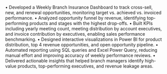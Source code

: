 •	Developed a Weekly Branch Insurance Dashboard to track cross-sell, new, and renewal opportunities, monitoring target vs. achieved vs. invoiced performance.
•	Analyzed opportunity funnel by revenue, identifying top-performing products and stages with the highest drop-offs.
•	Built KPIs including yearly meeting count, meeting distribution by account executives, and invoice contribution by executives, enabling sales performance benchmarking.
•	Designed interactive visualizations in Power BI for product distribution, top 4 revenue opportunities, and open opportunity pipeline.
•	Automated reporting using SQL queries and Excel Power Query, reducing manual effort and improving accuracy of weekly performance reviews.
•	Delivered actionable insights that helped branch managers identify high-value products, top-performing executives, and revenue leakage areas.
